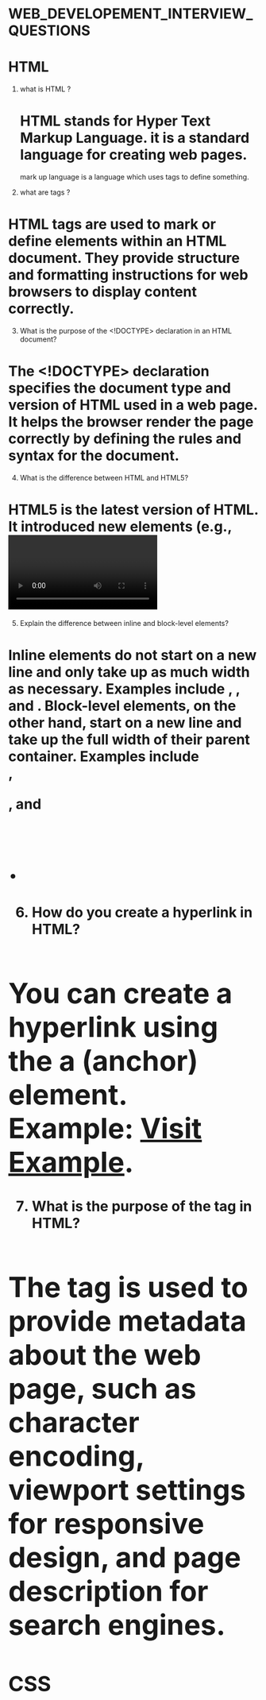 # WEB_DEVELOPEMENT_INTERVIEW_QUESTIONS

# HTML

1. what is HTML ?
   # HTML stands for Hyper Text Markup Language. it is a standard language for creating web pages.
   mark up language is a language which uses tags to define something.

2. what are tags ?
  # HTML tags are used to mark or define elements within an HTML document. They provide structure and formatting instructions for web browsers to display content correctly.
  
3. What is the purpose of the <!DOCTYPE> declaration in an HTML document?
  # The <!DOCTYPE> declaration specifies the document type and version of HTML used in a web page. It helps the browser render the page correctly by defining the rules and syntax for the document.

4. What is the difference between HTML and HTML5?
  # HTML5 is the latest version of HTML. It introduced new elements (e.g., <video>, <audio>, <canvas>) and APIs, improved support for multimedia, and enhanced semantic markup for better document structure.

5. Explain the difference between inline and block-level elements?
# Inline elements do not start on a new line and only take up as much width as necessary. Examples include <a>, <span>, and <strong>. Block-level elements, on the other hand, start on a new line and take up the full width of their parent container. Examples include <div>, <p>, and <h1>.

6. How do you create a hyperlink in HTML?
# You can create a hyperlink using the a (anchor) element. Example: <a href="https://www.example.com">Visit Example</a>.

7. What is the purpose of the <meta> tag in HTML?
# The <meta> tag is used to provide metadata about the web page, such as character encoding, viewport settings for responsive design, and page description for search engines.


## CSS
